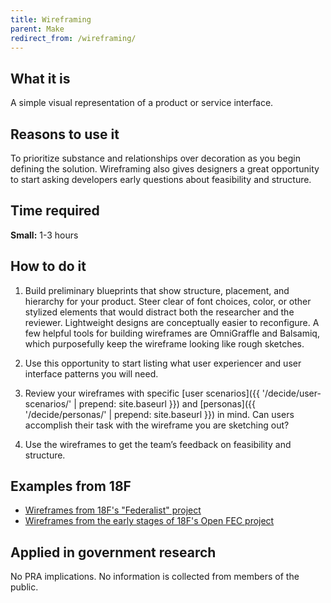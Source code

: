 ```yaml
---
title: Wireframing
parent: Make
redirect_from: /wireframing/
---
```


## What it is

A simple visual representation of a product or service interface.

## Reasons to use it

To prioritize substance and relationships over decoration as you begin defining the solution. Wireframing also gives designers a great opportunity to start asking developers early questions about feasibility and structure.

## Time required

**Small:** 1-3 hours

## How to do it

1. Build preliminary blueprints that show structure, placement, and hierarchy for your product. Steer clear of font choices, color, or other stylized elements that would distract both the researcher and the reviewer. Lightweight designs are conceptually easier to reconfigure. A few helpful tools for building wireframes are OmniGraffle and Balsamiq, which purposefully keep the wireframe looking like rough sketches.

2. Use this opportunity to start listing what user experiencer and user interface patterns you will need.

3. Review your wireframes with specific [user scenarios]({{ '/decide/user-scenarios/' | prepend: site.baseurl }}) and [personas]({{ '/decide/personas/' | prepend: site.baseurl }}) in mind. Can users accomplish their task with the wireframe you are sketching out?

4. Use the wireframes to get the team’s feedback on feasibility and structure.

## Examples from 18F

- [Wireframes from 18F's "Federalist" project](https://github.com/18F/federalist/issues/40)
- [Wireframes from the early stages of 18F's Open FEC project](https://github.com/18F/openFEC-web-app/issues/1004)

## Applied in government research

No PRA implications. No information is collected from members of the public.

